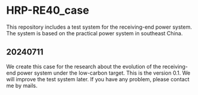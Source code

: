 # HRP-RE40_case
This repository includes a test system for the receiving-end power system. The system is based on the practical power system in southeast China.
## 20240711
We create this case for the research about the evolution of the receiving-end power system under the low-carbon target.
This is the version 0.1. We will improve the test system later.
If you have any problem, please contact me by mails.
